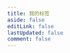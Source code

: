 ```yaml
---
title: 我的标签
aside: false
editLink: false
lastUpdated: false
comment: false
---
```

<ClientOnly>
  <Tag />
</ClientOnly>